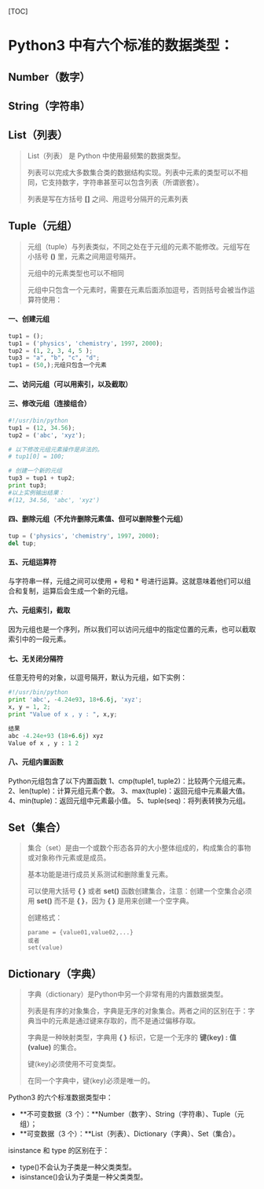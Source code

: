 [TOC]

# Python3 中有六个标准的数据类型：

## Number（数字）

## String（字符串）

## List（列表）

> List（列表） 是 Python 中使用最频繁的数据类型。
>
> 列表可以完成大多数集合类的数据结构实现。列表中元素的类型可以不相同，它支持数字，字符串甚至可以包含列表（所谓嵌套）。
>
> 列表是写在方括号 **[]** 之间、用逗号分隔开的元素列表



## Tuple（元组）

>  元组（tuple）与列表类似，不同之处在于元组的元素不能修改。元组写在小括号 **()** 里，元素之间用逗号隔开。
>
> 元组中的元素类型也可以不相同
>
> 元组中只包含一个元素时，需要在元素后面添加逗号，否则括号会被当作运算符使用：

#### 一、创建元组

```python
tup1 = ();
tup1 = ('physics', 'chemistry', 1997, 2000);
tup2 = (1, 2, 3, 4, 5 );
tup3 = "a", "b", "c", "d";
tup1 = (50,);元组只包含一个元素
```

#### 二、访问元组（可以用索引，以及截取）

#### 三、修改元组（连接组合）

```python
#!/usr/bin/python
tup1 = (12, 34.56);
tup2 = ('abc', 'xyz');

# 以下修改元组元素操作是非法的。
# tup1[0] = 100;

# 创建一个新的元组
tup3 = tup1 + tup2;
print tup3;
#以上实例输出结果：
#(12, 34.56, 'abc', 'xyz')
```

#### 四、删除元组（不允许删除元素值、但可以删除整个元组）

```python
tup = ('physics', 'chemistry', 1997, 2000);
del tup;
```

#### 五、元组运算符

与字符串一样，元组之间可以使用 + 号和 * 号进行运算。这就意味着他们可以组合和复制，运算后会生成一个新的元组。

#### 六、元组索引，截取

因为元组也是一个序列，所以我们可以访问元组中的指定位置的元素，也可以截取索引中的一段元素。

#### 七、无关闭分隔符

任意无符号的对象，以逗号隔开，默认为元组，如下实例：

```python
#!/usr/bin/python
print 'abc', -4.24e93, 18+6.6j, 'xyz';
x, y = 1, 2;
print "Value of x , y : ", x,y;

结果
abc -4.24e+93 (18+6.6j) xyz
Value of x , y : 1 2
```

#### 八、元组内置函数

Python元组包含了以下内置函数
1、cmp(tuple1, tuple2)：比较两个元组元素。
2、len(tuple)：计算元组元素个数。
3、max(tuple)：返回元组中元素最大值。
4、min(tuple)：返回元组中元素最小值。
5、tuple(seq)：将列表转换为元组。

## Set（集合）

> 集合（set）是由一个或数个形态各异的大小整体组成的，构成集合的事物或对象称作元素或是成员。
>
> 基本功能是进行成员关系测试和删除重复元素。
>
> 可以使用大括号 **{ }** 或者 **set()** 函数创建集合，注意：创建一个空集合必须用 **set()** 而不是 **{ }**，因为 **{ }** 是用来创建一个空字典。
>
> 创建格式：
>
> ```
> parame = {value01,value02,...}
> 或者
> set(value)
> ```

## Dictionary（字典）

> 字典（dictionary）是Python中另一个非常有用的内置数据类型。
>
> 列表是有序的对象集合，字典是无序的对象集合。两者之间的区别在于：字典当中的元素是通过键来存取的，而不是通过偏移存取。
>
> 字典是一种映射类型，字典用 **{ }** 标识，它是一个无序的 **键(key) : 值(value)** 的集合。
>
> 键(key)必须使用不可变类型。
>
> 在同一个字典中，键(key)必须是唯一的。

Python3 的六个标准数据类型中：

- **不可变数据（3 个）：**Number（数字）、String（字符串）、Tuple（元组）；
- **可变数据（3 个）：**List（列表）、Dictionary（字典）、Set（集合）。



isinstance 和 type 的区别在于：

- type()不会认为子类是一种父类类型。
- isinstance()会认为子类是一种父类类型。